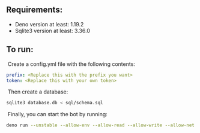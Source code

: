 ## Requirements:
- Deno version at least: 1.19.2
- Sqlite3 version at least: 3.36.0

## To run:
​	Create a config.yml file with the following contents:
```yml
prefix: <Replace this with the prefix you want>
token: <Replace this with your own token>
```

​	Then create a database:
```sh
sqlite3 database.db < sql/schema.sql
```

​	Finally, you can start the bot by running:
```sh
deno run --unstable --allow-env --allow-read --allow-write --allow-net src/index.ts
```
